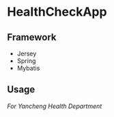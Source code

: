 # HealthCheckApp
## Framework
- Jersey
- Spring
- Mybatis

## Usage
*For Yancheng Health Department*
